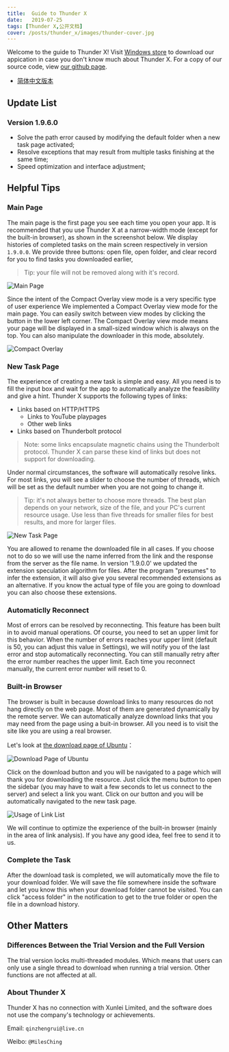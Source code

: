 ```yaml
---
title:  Guide to Thunder X
date:   2019-07-25
tags: [Thunder X,公开文档]
cover: /posts/thunder_x/images/thunder-cover.jpg
---
```

Welcome to the guide to Thunder X! Visit [Windows store](https://www.microsoft.com/en-us/p/thunder-x/9njqw2wdtd43?activetab=pivot:overviewtab) to download our appication in case you don't know much about Thunder X. For a copy of our source code, view [our github page](https://github.com/MilesChing/ThunderX).

<!--more-->

- [简体中文版本](https://milesching.github.io/thunder-x/2019/06/08/ThunderX_zh_cn.html)

## Update List

### Version 1.9.6.0

- Solve the path error caused by modifying the default folder when a new task page activated;
- Resolve exceptions that may result from multiple tasks finishing at the same time;
- Speed optimization and interface adjustment;

## Helpful Tips

### Main Page

The main page is the first page you see each time you open your app. It is recommended that you use Thunder X at a narrow-width mode (except for the built-in browser), as shown in the screenshot below. We display histories of completed tasks on the main screen respectively in version `1.9.0.0`. We provide three buttons: open file, open folder, and clear record for you to find tasks you downloaded earlier,

> Tip: your file will not be removed along with it's record.

![Main Page](../images/ThunderX帮助页截图_主屏幕.png)

Since the intent of the Compact Overlay view mode is a very specific type of user experience
We implemented a Compact Overlay view mode for the main page. You can easily switch between view modes by clicking the button in the lower left corner. The Compact Overlay view mode means your page will be displayed in a small-sized window which is always on the top. You can also manipulate the downloader in this mode, absolutely.

![Compact Overlay](../images/ThunderX帮助页截图_画中画.png)

### New Task Page

The experience of creating a new task is simple and easy. All you need is to fill the input box and wait for the app to automatically analyze the feasibility and give a hint. Thunder X supports the following types of links:

- Links based on HTTP/HTTPS
  - Links to YouTube playpages
  - Other web links
- Links based on Thunderbolt protocol

> Note: some links encapsulate magnetic chains using the Thunderbolt protocol. Thunder X can parse these kind of links but does not support for downloading.

Under normal circumstances, the software will automatically resolve links. For most links, you will see a slider to choose the number of threads, which will be set as the default number when you are not going to change it.

> Tip: it's not always better to choose more threads. The best plan depends on your network, size of the file, and your PC's current resource usage. Use less than five threads for smaller files for best results, and more for larger files.

![New Task Page](../images/ThunderX帮助页截图_新增任务.jpg)

You are allowed to rename the downloaded file in all cases. If you choose not to do so we will use the name inferred from the link and the response from the server as the file name. In version '1.9.0.0' we updated the extension speculation algorithm for files. After the program "presumes" to infer the extension, it will also give you several recommended extensions as an alternative. If you know the actual type of file you are going to download you can also choose these extensions.

### Automaticlly Reconnect

Most of errors can be resolved by reconnecting. This feature has been built in to avoid manual operations. Of course, you need to set an upper limit for this behavior. When the number of errors reaches your upper limit (default is 50, you can adjust this value in Settings), we will notify you of the last error and stop automatically reconnecting. You can still manually retry after the error number reaches the upper limit. Each time you reconnect manually, the current error number will reset to 0.

### Built-in Browser

The browser is built in because download links to many resources do not hang directly on the web page. Most of them are generated dynamically by the remote server. We can automatically analyze download links that you may need from the page using a buit-in browser. All you need is to visit the site like you are using a real browser.

Let's look at [the download page of Ubuntu](https://www.ubuntu.com/download/desktop)：

![Download Page of Ubuntu](../images/ThunderX帮助页截图_Ubuntu下载页面.jpg)

Click on the download button and you will be navigated to a page which will thank you for downloading the resource. Just click the menu button to open the sidebar (you may have to wait a few seconds to let us connect to the server) and select a link you want. Click on our button and you will be automatically navigated to the new task page.

![Usage of Link List](../images/ThunderX帮助页截图_链接列表.jpg)

We will continue to optimize the experience of the built-in browser (mainly in the area of link analysis). If you have any good idea, feel free to send it to us.

### Complete the Task

After the download task is completed, we will automatically move the file to your download folder. We will save the file somewhere inside the software and let you know this when your download folder cannot be visited. You can click "access folder" in the notification to get to the true folder or open the file in a download history.

## Other Matters

### Differences Between the Trial Version and the Full Version

The trial version locks multi-threaded modules. Which means that users can only use a single thread to download when running a trial version. Other functions are not affected at all.

### About Thunder X

Thunder X has no connection with Xunlei Limited, and the software does not use the company's technology or achievements.

Email: `qinzhengrui@live.cn`

Weibo: `@MilesChing`
